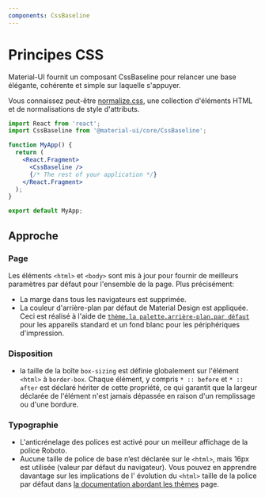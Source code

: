 ```yaml
---
components: CssBaseline
---
```

# Principes CSS

<p class="description">Material-UI fournit un composant CssBaseline pour relancer une base élégante, cohérente et simple sur laquelle s'appuyer.</p>

Vous connaissez peut-être [normalize.css](https://github.com/necolas/normalize.css), une collection d'éléments HTML et de normalisations de style d'attributs.

```jsx
import React from 'react';
import CssBaseline from '@material-ui/core/CssBaseline';

function MyApp() {
  return (
    <React.Fragment>
      <CssBaseline />
      {/* The rest of your application */}
    </React.Fragment>
  );
}

export default MyApp;
```

## Approche

### Page

Les éléments `<html>` et `<body>` sont mis à jour pour fournir de meilleurs paramètres par défaut pour l'ensemble de la page. Plus précisément:

- La marge dans tous les navigateurs est supprimée.
- La couleur d'arrière-plan par défaut de Material Design est appliquée. Ceci est réalisé à l'aide de [`thème.la palette.arrière-plan.par défaut`](/customization/default-theme/?expend-path=$.palette.background) pour les appareils standard et un fond blanc pour les périphériques d'impression.

### Disposition

- la taille de la boîte `box-sizing` est définie globalement sur l'élément `<html>` à `border-box`. Chaque élément, y compris `* :: before` et `* :: after` est déclaré hériter de cette propriété, ce qui garantit que la largeur déclarée de l'élément n'est jamais dépassée en raison d'un remplissage ou d'une bordure.

### Typographie

- L'anticrénelage des polices est activé pour un meilleur affichage de la police Roboto.
- Aucune taille de police de base n’est déclarée sur le `<html>`, mais 16px est utilisée (valeur par défaut du navigateur). Vous pouvez en apprendre davantage sur les implications de l' évolution du `<html>` taille de la police par défaut dans [la documentation abordant les thèmes](/customization/themes/#typography-html-font-size) page.